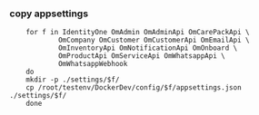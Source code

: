 

### copy appsettings

        for f in IdentityOne OmAdmin OmAdminApi OmCarePackApi \
                OmCompany OmCustomer OmCustomerApi OmEmailApi \
                OmInventoryApi OmNotificationApi OmOnboard \
                OmProductApi OmServiceApi OmWhatsappApi \
                OmWhatsappWebhook 
        do 
        mkdir -p ./settings/$f/
        cp /root/testenv/DockerDev/config/$f/appsettings.json ./settings/$f/
        done 